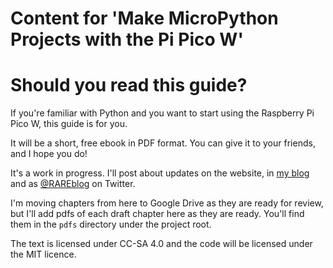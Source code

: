 # Content for 'Make MicroPython Projects with the Pi Pico W'

# Should you read this guide?

If you're familiar with Python  and you want to start using the Raspberry Pi Pico W, this guide is for you.

It will be a short, free ebook in PDF format. You can give it to your friends, and I hope you do!

It's a work in progress. I'll post about updates on the website, in [my blog](https://blog.rareschool.com/)
and as [@RAREblog](https://twitter.com/rareblog) on Twitter.

I'm moving chapters from here to Google Drive as they are ready for review, but I'll add pdfs of each draft chapter here as they are ready. You'll find them in the `pdfs` directory under the project root.

The text is licensed under CC-SA 4.0 and the code will be licensed under the MIT licence.


